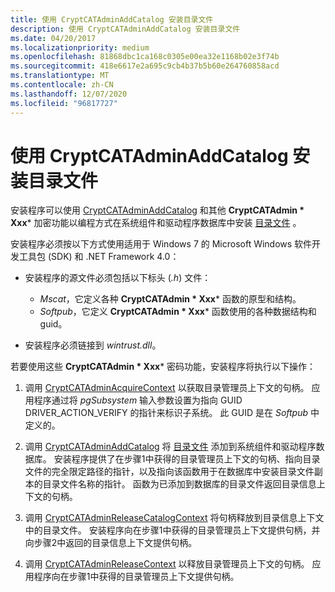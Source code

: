 ```yaml
---
title: 使用 CryptCATAdminAddCatalog 安装目录文件
description: 使用 CryptCATAdminAddCatalog 安装目录文件
ms.date: 04/20/2017
ms.localizationpriority: medium
ms.openlocfilehash: 81868dbc1ca168c0305e00ea32e1168b02e3f74b
ms.sourcegitcommit: 418e6617e2a695c9cb4b37b5b60e264760858acd
ms.translationtype: MT
ms.contentlocale: zh-CN
ms.lasthandoff: 12/07/2020
ms.locfileid: "96817727"
---
```

# <a name="installing-a-catalog-file-by-using-cryptcatadminaddcatalog"></a>使用 CryptCATAdminAddCatalog 安装目录文件


安装程序可以使用 [CryptCATAdminAddCatalog](/windows/win32/api/mscat/nf-mscat-cryptcatadminaddcatalog) 和其他 **CryptCATAdmin * Xxx*** 加密功能以编程方式在系统组件和驱动程序数据库中安装 [目录文件](catalog-files.md) 。

安装程序必须按以下方式使用适用于 Windows 7 的 Microsoft Windows 软件开发工具包 (SDK) 和 .NET Framework 4.0：

- 安装程序的源文件必须包括以下标头 (*.h*) 文件：
  - *Mscat*，它定义各种 **CryptCATAdmin * Xxx*** 函数的原型和结构。
  - *Softpub*，它定义 **CryptCATAdmin * Xxx*** 函数使用的各种数据结构和 guid。

- 安装程序必须链接到 *wintrust.dll*。

若要使用这些 **CryptCATAdmin * Xxx*** 密码功能，安装程序将执行以下操作：

1.  调用 [CryptCATAdminAcquireContext](/windows/win32/api/mscat/nf-mscat-cryptcatadminacquirecontext) 以获取目录管理员上下文的句柄。 应用程序通过将 *pgSubsystem* 输入参数设置为指向 GUID DRIVER_ACTION_VERIFY 的指针来标识子系统。 此 GUID 是在 *Softpub* 中定义的。

2.  调用 [CryptCATAdminAddCatalog](/windows/win32/api/mscat/nf-mscat-cryptcatadminaddcatalog) 将 [目录文件](catalog-files.md) 添加到系统组件和驱动程序数据库。 安装程序提供了在步骤1中获得的目录管理员上下文的句柄、指向目录文件的完全限定路径的指针，以及指向该函数用于在数据库中安装目录文件副本的目录文件名称的指针。 函数为已添加到数据库的目录文件返回目录信息上下文的句柄。

3.  调用 [CryptCATAdminReleaseCatalogContext](/windows/win32/api/mscat/nf-mscat-cryptcatadminreleasecatalogcontext) 将句柄释放到目录信息上下文中的目录文件。 安装程序向在步骤1中获得的目录管理员上下文提供句柄，并向步骤2中返回的目录信息上下文提供句柄。

4.  调用 [CryptCATAdminReleaseContext](/windows/win32/api/mscat/nf-mscat-cryptcatadminreleasecontext) 以释放目录管理员上下文的句柄。 应用程序向在步骤1中获得的目录管理员上下文提供句柄。
